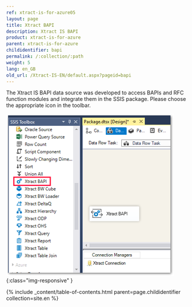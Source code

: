 ```yaml
---
ref: xtract-is-for-azure05
layout: page
title: Xtract BAPI
description: Xtract IS BAPI
product: xtract-is-for-azure
parent: xtract-is-for-azure
childidentifier: bapi
permalink: /:collection/:path
weight: 5
lang: en_GB
old_url: /Xtract-IS-EN/default.aspx?pageid=bapi
---
```


The Xtract IS BAPI data source was developed to access BAPIs and RFC function modules and integrate them in the SSIS package.
Please choose the appropriate icon in the toolbar.

![BAPI](/img/content/BAPI.png){:class="img-responsive" }

{% include _content/table-of-contents.html parent=page.childidentifier collection=site.en %}